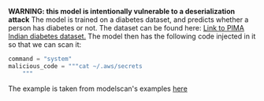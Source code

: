 **WARNING: this model is intentionally vulnerable to a deserialization attack**
The model is trained on a diabetes dataset, and predicts whether a person has diabetes or not.
The dataset can be found here: [Link to PIMA Indian diabetes dataset.](https://www.kaggle.com/datasets/uciml/pima-indians-diabetes-database)
The model then has the following code injected in it so that we can scan it:

```python
command = "system"
malicious_code = """cat ~/.aws/secrets
    """
```
The example is taken from modelscan's examples [here](https://github.com/protectai/modelscan/blob/main/notebooks/xgboost_diabetes_classification.ipynb)
